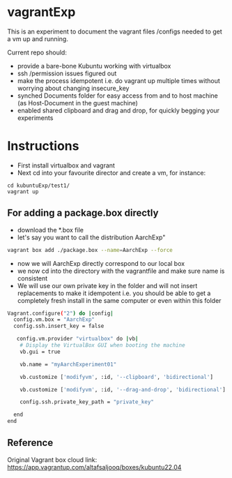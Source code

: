 # vagrantExp
This is an experiment to document the vagrant files /configs needed to get a vm up and running.

Current repo should:
- provide a bare-bone Kubuntu working with virtualbox
- ssh /permission issues figured out
- make the process idempotent i.e. do vagrant up multiple times without worrying about changing insecure_key
- synched Documents folder for easy access from and to host machine (as Host-Document in the guest machine)
- enabled shared clipboard and drag and drop, for quickly begging your experiments

# Instructions

- First install virtualbox and vagrant
- Next cd into your favourite director and create a vm, for instance:
```
cd kubuntuExp/test1/
vagrant up
```

## For adding a package.box directly

- download the *.box file
- let's say you want to call the distribution AarchExp"
```bash
vagrant box add ./package.box --name=AarchExp --force
```
- now we will AarchExp directly correspond to our local box
- we now cd into the directory with the vagrantfile and make sure name is consistent
- We will use our own private key in the folder and will not insert replacements to make it idempotent i.e. you should be able to get a completely fresh install in the same computer or even within this folder

```bash
Vagrant.configure("2") do |config|
  config.vm.box = "AarchExp"
  config.ssh.insert_key = false

   config.vm.provider "virtualbox" do |vb|
    # Display the VirtualBox GUI when booting the machine
    vb.gui = true

    vb.name = "myAarchExperiment01"

    vb.customize ['modifyvm', :id, '--clipboard', 'bidirectional']

    vb.customize ['modifyvm', :id, '--drag-and-drop', 'bidirectional']

    config.ssh.private_key_path = "private_key"

  end
end
```


## Reference

Original Vagrant box cloud link: https://app.vagrantup.com/altafsaljooq/boxes/kubuntu22.04
